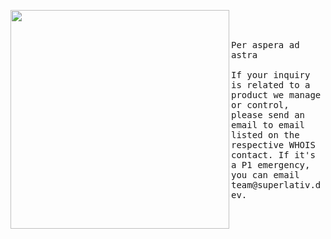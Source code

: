 <p float="left">
 <img src="https://i.imgur.com/VZqEnLe.png" width="350" align="left">
  <p float="left">
    <samp>
      <br>
      <br>
      <br>
      Per aspera ad astra
      <br>
      <br>
      If your inquiry is related to a product we manage or control, please send an email to email listed on the respective WHOIS contact. If it's a P1 emergency, you can email team@superlativ.dev.
    </samp>
  </p>
</p>

